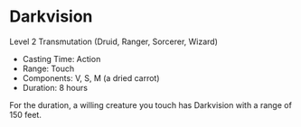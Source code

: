 # Darkvision
Level 2 Transmutation (Druid, Ranger, Sorcerer, Wizard)

- Casting Time: Action
- Range: Touch
- Components: V, S, M (a dried carrot)
- Duration: 8 hours

For the duration, a willing creature you touch has Darkvision with a range of 150 feet.
